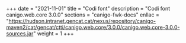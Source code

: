 +++
date        = "2021-11-01"
title       = "Codi font"
description = "Codi font canigo.web.core 3.0.0"
sections    = "canigo-fwk-docs"
enllac		= "https://hudson.intranet.gencat.cat/nexus/repository/canigo-maven2/cat/gencat/ctti/canigo.web.core/3.0.0/canigo.web.core-3.0.0-sources.jar"
weight		= 1
+++
